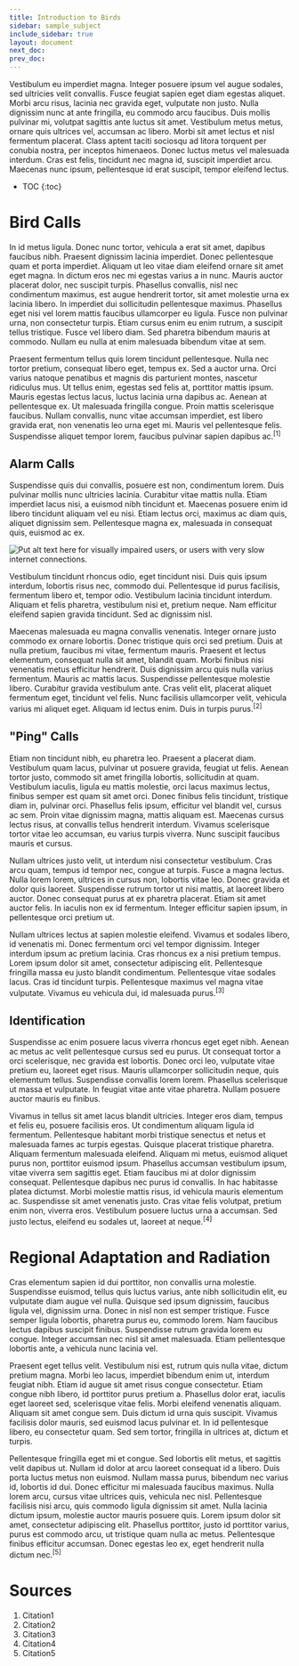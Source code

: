 ```yaml
---
title: Introduction to Birds
sidebar: sample_subject
include_sidebar: true
layout: document
next_doc: 
prev_doc: 
---
```


Vestibulum eu imperdiet magna. Integer posuere ipsum vel augue sodales, sed ultricies velit convallis. Fusce feugiat sapien eget diam egestas aliquet. Morbi arcu risus, lacinia nec gravida eget, vulputate non justo. Nulla dignissim nunc at ante fringilla, eu commodo arcu faucibus. Duis mollis pulvinar mi, volutpat sagittis ante luctus sit amet. Vestibulum metus metus, ornare quis ultrices vel, accumsan ac libero. Morbi sit amet lectus et nisl fermentum placerat. Class aptent taciti sociosqu ad litora torquent per conubia nostra, per inceptos himenaeos. Donec luctus metus vel malesuada interdum. Cras est felis, tincidunt nec magna id, suscipit imperdiet arcu. Maecenas nunc ipsum, pellentesque id erat suscipit, tempor eleifend lectus. 

* TOC
{:toc}

# Bird Calls

In id metus ligula. Donec nunc tortor, vehicula a erat sit amet, dapibus faucibus nibh. Praesent dignissim lacinia imperdiet. Donec pellentesque quam et porta imperdiet. Aliquam ut leo vitae diam eleifend ornare sit amet eget magna. In dictum eros nec mi egestas varius a in nunc. Mauris auctor placerat dolor, nec suscipit turpis. Phasellus convallis, nisl nec condimentum maximus, est augue hendrerit tortor, sit amet molestie urna ex lacinia libero. In imperdiet dui sollicitudin pellentesque maximus. Phasellus eget nisi vel lorem mattis faucibus ullamcorper eu ligula. Fusce non pulvinar urna, non consectetur turpis. Etiam cursus enim eu enim rutrum, a suscipit tellus tristique. Fusce vel libero diam. Sed pharetra bibendum mauris at commodo. Nullam eu nulla at enim malesuada bibendum vitae at sem.

Praesent fermentum tellus quis lorem tincidunt pellentesque. Nulla nec tortor pretium, consequat libero eget, tempus ex. Sed a auctor urna. Orci varius natoque penatibus et magnis dis parturient montes, nascetur ridiculus mus. Ut tellus enim, egestas sed felis at, porttitor mattis ipsum. Mauris egestas lectus lacus, luctus lacinia urna dapibus ac. Aenean at pellentesque ex. Ut malesuada fringilla congue. Proin mattis scelerisque faucibus. Nullam convallis, nunc vitae accumsan imperdiet, est libero gravida erat, non venenatis leo urna eget mi. Mauris vel pellentesque felis. Suspendisse aliquet tempor lorem, faucibus pulvinar sapien dapibus ac.<sup>[1]</sup>

## Alarm Calls

Suspendisse quis dui convallis, posuere est non, condimentum lorem. Duis pulvinar mollis nunc ultricies lacinia. Curabitur vitae mattis nulla. Etiam imperdiet lacus nisi, a euismod nibh tincidunt et. Maecenas posuere enim id libero tincidunt aliquam vel eu nisi. Etiam lectus orci, maximus ac diam quis, aliquet dignissim sem. Pellentesque magna ex, malesuada in consequat quis, euismod ac ex. 

<img src="/template-information-site/assets/images/sample_subject/bird12.jpg" alt="Put alt text here for visually impaired users, or users with very slow internet connections."/>

Vestibulum tincidunt rhoncus odio, eget tincidunt nisi. Duis quis ipsum interdum, lobortis risus nec, commodo dui. Pellentesque id purus facilisis, fermentum libero et, tempor odio. Vestibulum lacinia tincidunt interdum. Aliquam et felis pharetra, vestibulum nisi et, pretium neque. Nam efficitur eleifend sapien gravida tincidunt. Sed ac dignissim nisl.

Maecenas malesuada eu magna convallis venenatis. Integer ornare justo commodo ex ornare lobortis. Donec tristique quis orci sed pretium. Duis at nulla pretium, faucibus mi vitae, fermentum mauris. Praesent et lectus elementum, consequat nulla sit amet, blandit quam. Morbi finibus nisi venenatis metus efficitur hendrerit. Duis dignissim arcu quis nulla varius fermentum. Mauris ac mattis lacus. Suspendisse pellentesque molestie libero. Curabitur gravida vestibulum ante. Cras velit elit, placerat aliquet fermentum eget, tincidunt vel felis. Nunc facilisis ullamcorper velit, vehicula varius mi aliquet eget. Aliquam id lectus enim. Duis in turpis purus.<sup>[2]</sup>

## "Ping" Calls

Etiam non tincidunt nibh, eu pharetra leo. Praesent a placerat diam. Vestibulum quam lacus, pulvinar ut posuere gravida, feugiat ut felis. Aenean tortor justo, commodo sit amet fringilla lobortis, sollicitudin at quam. Vestibulum iaculis, ligula eu mattis molestie, orci lacus maximus lectus, finibus semper est quam sit amet orci. Donec finibus felis tincidunt, tristique diam in, pulvinar orci. Phasellus felis ipsum, efficitur vel blandit vel, cursus ac sem. Proin vitae dignissim magna, mattis aliquam est. Maecenas cursus lectus risus, at convallis tellus hendrerit interdum. Vivamus scelerisque tortor vitae leo accumsan, eu varius turpis viverra. Nunc suscipit faucibus mauris et cursus.

Nullam ultrices justo velit, ut interdum nisi consectetur vestibulum. Cras arcu quam, tempus id tempor nec, congue at turpis. Fusce a magna lectus. Nulla lorem lorem, ultrices in cursus non, lobortis vitae leo. Donec gravida et dolor quis laoreet. Suspendisse rutrum tortor ut nisi mattis, at laoreet libero auctor. Donec consequat purus at ex pharetra placerat. Etiam sit amet auctor felis. In iaculis non ex id fermentum. Integer efficitur sapien ipsum, in pellentesque orci pretium ut.

Nullam ultrices lectus at sapien molestie eleifend. Vivamus et sodales libero, id venenatis mi. Donec fermentum orci vel tempor dignissim. Integer interdum ipsum ac pretium lacinia. Cras rhoncus ex a nisi pretium tempus. Lorem ipsum dolor sit amet, consectetur adipiscing elit. Pellentesque fringilla massa eu justo blandit condimentum. Pellentesque vitae sodales lacus. Cras id tincidunt turpis. Pellentesque maximus vel magna vitae vulputate. Vivamus eu vehicula dui, id malesuada purus.<sup>[3]</sup>

## Identification

Suspendisse ac enim posuere lacus viverra rhoncus eget eget nibh. Aenean ac metus ac velit pellentesque cursus sed eu purus. Ut consequat tortor a orci scelerisque, nec gravida est lobortis. Donec orci leo, vulputate vitae pretium eu, laoreet eget risus. Mauris ullamcorper sollicitudin neque, quis elementum tellus. Suspendisse convallis lorem lorem. Phasellus scelerisque ut massa et vulputate. In feugiat vitae ante vitae pharetra. Nullam posuere auctor mauris eu finibus.

Vivamus in tellus sit amet lacus blandit ultricies. Integer eros diam, tempus et felis eu, posuere facilisis eros. Ut condimentum aliquam ligula id fermentum. Pellentesque habitant morbi tristique senectus et netus et malesuada fames ac turpis egestas. Quisque placerat tristique pharetra. Aliquam fermentum malesuada eleifend. Aliquam mi metus, euismod aliquet purus non, porttitor euismod ipsum. Phasellus accumsan vestibulum ipsum, vitae viverra sem sagittis eget. Etiam faucibus mi at dolor dignissim consequat. Pellentesque dapibus nec purus id convallis. In hac habitasse platea dictumst. Morbi molestie mattis risus, id vehicula mauris elementum ac. Suspendisse sit amet venenatis justo. Cras vitae felis volutpat, pretium enim non, viverra eros. Vestibulum posuere luctus urna a accumsan. Sed justo lectus, eleifend eu sodales ut, laoreet at neque.<sup>[4]</sup>

# Regional Adaptation and Radiation

Cras elementum sapien id dui porttitor, non convallis urna molestie. Suspendisse euismod, tellus quis luctus varius, ante nibh sollicitudin elit, eu vulputate diam augue vel nulla. Quisque sed ipsum dignissim, faucibus ligula vel, dignissim urna. Donec in nisl non est semper tristique. Fusce semper ligula lobortis, pharetra purus eu, commodo lorem. Nam faucibus lectus dapibus suscipit finibus. Suspendisse rutrum gravida lorem eu congue. Integer accumsan nec nisl sit amet malesuada. Etiam pellentesque lobortis ante, a vehicula nunc lacinia vel.

Praesent eget tellus velit. Vestibulum nisi est, rutrum quis nulla vitae, dictum pretium magna. Morbi leo lacus, imperdiet bibendum enim ut, interdum feugiat nibh. Etiam id augue sit amet risus congue consectetur. Etiam congue nibh libero, id porttitor purus pretium a. Phasellus dolor erat, iaculis eget laoreet sed, scelerisque vitae felis. Morbi eleifend venenatis aliquam. Aliquam sit amet congue sem. Duis dictum id urna quis suscipit. Vivamus facilisis dolor mauris, sed euismod lacus pulvinar et. In id pellentesque libero, eu consectetur quam. Sed sem tortor, fringilla in ultrices at, dictum et turpis.

Pellentesque fringilla eget mi et congue. Sed lobortis elit metus, et sagittis velit dapibus ut. Nullam id dolor at arcu laoreet consequat id a libero. Duis porta luctus metus non euismod. Nullam massa purus, bibendum nec varius id, lobortis id dui. Donec efficitur mi malesuada faucibus maximus. Nulla lorem arcu, cursus vitae ultrices quis, vehicula nec nisl. Pellentesque facilisis nisi arcu, quis commodo ligula dignissim sit amet. Nulla lacinia dictum ipsum, molestie auctor mauris posuere quis. Lorem ipsum dolor sit amet, consectetur adipiscing elit. Phasellus porttitor, justo id porttitor varius, purus est commodo arcu, ut tristique quam nulla ac metus. Pellentesque finibus efficitur accumsan. Donec egestas leo ex, eget hendrerit nulla dictum nec.<sup>[5]</sup>

# Sources

1. Citation1
2. Citation2
3. Citation3
4. Citation4
5. Citation5

